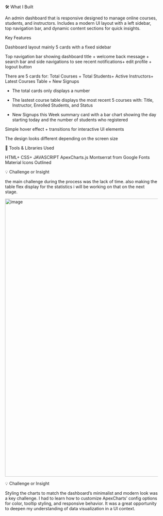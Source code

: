 🛠️ What I Built

An admin dashboard that is  responsive designed to manage online courses, students, and instructors. 
Includes a modern UI layout with a left sidebar, top navigation bar, and dynamic content sections for quick insights.

Key Features

Dashboard layout mainly 5 cards with a fixed sidebar

Top navigation bar showing dashboard title + welcome back message + search bar and side navigations to see recent notifications+ edit profile + logout button

There are 5 cards for:
Total Courses + Total Students+ Active Instructors+ Latest Courses Table + New Signups

- The total cards only displays a number

- The lastest course table displays the most recent 5 courses with: Title, Instructor, Enrolled Students, and Status

- New Signups this Week summary card with a bar chart showing the day starting today and the number of students who registered

Simple hover effect + transitions for interactive UI elements 

The design looks different depending on the screen size

🧰 Tools & Libraries Used

HTML+ CSS+ JAVASCRIPT
ApexCharts.js 
Montserrat from Google Fonts
Material  Icons Outlined


💡 Challenge or Insight

the main challenge during the process was the lack of time. also making the table flex display for the statistics i will be working on that on the next stage.


<img width="1919" height="918" alt="image" src="https://github.com/user-attachments/assets/4061d78b-8e47-4b23-a19f-e9bef16f8639" />




💡 Challenge or Insight

Styling the charts to match the dashboard’s minimalist and modern look was a key challenge. I had to learn how to customize ApexCharts’ config options for color, tooltip styling, and responsive behavior. It was a great opportunity to deepen my understanding of data visualization in a UI context.
